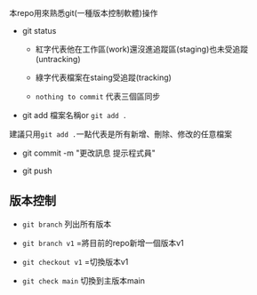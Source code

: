 本repo用來熟悉git(一種版本控制軟體)操作

- git status

  - 紅字代表他在工作區(work)還沒進追蹤區(staging)也未受追蹤(untracking)

  - 綠字代表檔案在staing受追蹤(tracking)

  - `nothing to commit` 代表三個區同步

- git add 檔案名稱or `git add .`

 建議只用`git add .`一點代表是所有新增、刪除、修改的任意檔案


- git commit -m "更改訊息 提示程式員"

- git push

## 版本控制

- `git branch` 列出所有版本

- `git branch v1` =將目前的repo新增一個版本v1

- `git checkout v1` =切換版本v1

- `git check main` 切換到主版本main
